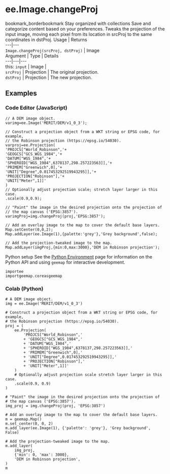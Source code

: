  
#  ee.Image.changeProj
bookmark_borderbookmark Stay organized with collections  Save and categorize content based on your preferences. 
Tweaks the projection of the input image, moving each pixel from its location in srcProj to the same coordinates in dstProj.
Usage | Returns  
---|---  
`Image.changeProj(srcProj, dstProj)` | Image  
Argument | Type | Details  
---|---|---  
this: `input` | Image |   
`srcProj` | Projection | The original projection.  
`dstProj` | Projection | The new projection.  
## Examples
### Code Editor (JavaScript)
```
// A DEM image object.
varimg=ee.Image('MERIT/DEM/v1_0_3');

// Construct a projection object from a WKT string or EPSG code, for example,
// the Robinson projection (https://epsg.io/54030).
varproj=ee.Projection(
'PROJCS["World_Robinson",'+
'GEOGCS["GCS_WGS_1984",'+
'DATUM["WGS_1984",'+
'SPHEROID["WGS_1984",6378137,298.257223563]],'+
'PRIMEM["Greenwich",0],'+
'UNIT["Degree",0.017453292519943295]],'+
'PROJECTION["Robinson"],'+
'UNIT["Meter",1]]'
)
// Optionally adjust projection scale; stretch layer larger in this case.
.scale(0.9,0.9);

// "Paint" the image in the desired projection onto the projection of
// the map canvas ('EPSG:3857').
varimgProj=img.changeProj(proj,'EPSG:3857');

// Add an overlay image to the map to cover the default base layers.
Map.setCenter(0,0,2);
Map.addLayer(ee.Image(1),{palette:'grey'},'Grey background',false);

// Add the projection-tweaked image to the map.
Map.addLayer(imgProj,{min:0,max:3000},'DEM in Robinson projection');
```
Python setup
See the [ Python Environment](https://developers.google.com/earth-engine/guides/python_install) page for information on the Python API and using `geemap` for interactive development.
```
importee
importgeemap.coreasgeemap
```

### Colab (Python)
```
# A DEM image object.
img = ee.Image('MERIT/DEM/v1_0_3')

# Construct a projection object from a WKT string or EPSG code, for example,
# the Robinson projection (https://epsg.io/54030).
proj = (
    ee.Projection(
        'PROJCS["World_Robinson",'
        + 'GEOGCS["GCS_WGS_1984",'
        + 'DATUM["WGS_1984",'
        + 'SPHEROID["WGS_1984",6378137,298.257223563]],'
        + 'PRIMEM["Greenwich",0],'
        + 'UNIT["Degree",0.017453292519943295]],'
        + 'PROJECTION["Robinson"],'
        + 'UNIT["Meter",1]]'
    )
    # Optionally adjust projection scale stretch layer larger in this case.
    .scale(0.9, 0.9)
)

# "Paint" the image in the desired projection onto the projection of
# the map canvas ('EPSG:3857').
img_proj = img.changeProj(proj, 'EPSG:3857')

# Add an overlay image to the map to cover the default base layers.
m = geemap.Map()
m.set_center(0, 0, 2)
m.add_layer(ee.Image(1), {'palette': 'grey'}, 'Grey background', False)

# Add the projection-tweaked image to the map.
m.add_layer(
    img_proj,
    {'min': 0, 'max': 3000},
    'DEM in Robinson projection',
)
m
```

